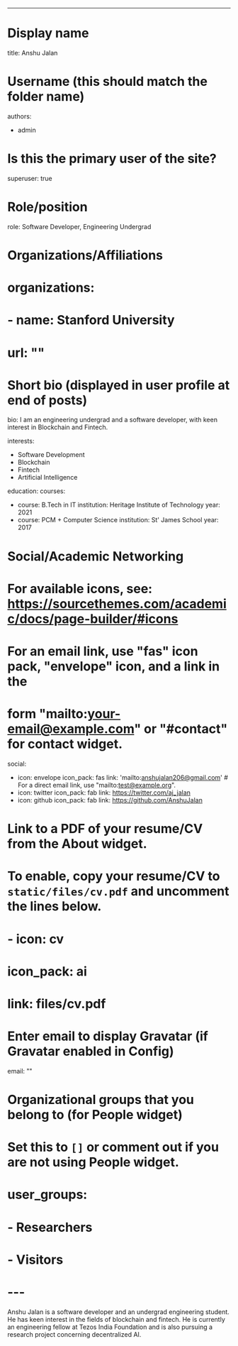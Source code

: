 ---

# Display name

title: Anshu Jalan

# Username (this should match the folder name)

authors:

- admin

# Is this the primary user of the site?

superuser: true

# Role/position

role: Software Developer, Engineering Undergrad

# Organizations/Affiliations

# organizations:

# - name: Stanford University

# url: ""

# Short bio (displayed in user profile at end of posts)

bio: I am an engineering undergrad and a software developer, with keen interest in Blockchain and Fintech.

interests:

- Software Development
- Blockchain
- Fintech
- Artificial Intelligence

education:
courses:

- course: B.Tech in IT
  institution: Heritage Institute of Technology
  year: 2021
- course: PCM + Computer Science
  institution: St' James School
  year: 2017

# Social/Academic Networking

# For available icons, see: https://sourcethemes.com/academic/docs/page-builder/#icons

# For an email link, use "fas" icon pack, "envelope" icon, and a link in the

# form "mailto:your-email@example.com" or "#contact" for contact widget.

social:

- icon: envelope
  icon_pack: fas
  link: 'mailto:anshujalan206@gmail.com' # For a direct email link, use "mailto:test@example.org".
- icon: twitter
  icon_pack: fab
  link: https://twitter.com/aj_jalan
- icon: github
  icon_pack: fab
  link: https://github.com/AnshuJalan

# Link to a PDF of your resume/CV from the About widget.

# To enable, copy your resume/CV to `static/files/cv.pdf` and uncomment the lines below.

# - icon: cv

# icon_pack: ai

# link: files/cv.pdf

# Enter email to display Gravatar (if Gravatar enabled in Config)

email: ""

# Organizational groups that you belong to (for People widget)

# Set this to `[]` or comment out if you are not using People widget.

# user_groups:

# - Researchers

# - Visitors

# ---

Anshu Jalan is a software developer and an undergrad engineering student. He has keen interest in the fields of blockchain and fintech. He is currently an engineering fellow at Tezos India Foundation and is also pursuing a research project concerning decentralized AI.

